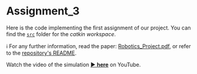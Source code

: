 # Assignment_3
Here is the code implementing the first assignment of our project. You can find the <a href="https://github.com/jo-valer/Robotics/tree/main/Assignment_3/src">`src`</a> folder for the _catkin workspace_.

ℹ For any further information, read the paper: <a href="https://github.com/jo-valer/Robotics/blob/main/Robotics_Project.pdf">Robotics_Project.pdf</a>, or refer to the <a href="https://github.com/jo-valer/Robotics/blob/main/README.md">repository's README</a>.

Watch the video of the simulation <a href="https://youtu.be/dLTMpczgzr8">▶️ **here**</a> on YouTube.
